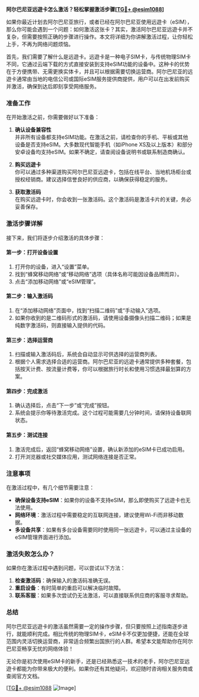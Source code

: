 **阿尔巴尼亚远遊卡怎么激活？轻松掌握激活步骤[[TG💪+ @esim1088](https://t.me/s/esim1088)]**

如果你最近计划去阿尔巴尼亚旅行，或者已经在阿尔巴尼亚使用远遊卡（eSIM），那么你可能会遇到一个问题：如何激活这张卡？其实，激活阿尔巴尼亚远遊卡并不复杂，但需要按照正确的步骤进行操作。本文将详细为你讲解激活过程，让你轻松上手，不再为网络问题烦恼。

首先，我们需要了解什么是远遊卡。远遊卡是一种电子SIM卡，与传统物理SIM卡不同，它通过云端下载的方式直接安装到支持eSIM功能的设备中。这种卡的优势在于方便携带、无需更换实体卡，并且可以根据需要切换运营商。阿尔巴尼亚的远遊卡通常由当地的电信公司或国际eSIM服务提供商提供，用户可以在出发前购买并激活，确保到达后即刻享受网络服务。

### 准备工作

在开始激活之前，你需要做好以下准备：

1. **确认设备兼容性**  
   并非所有设备都支持eSIM功能。在激活之前，请检查你的手机、平板或其他设备是否支持eSIM。大多数现代智能手机（如iPhone XS及以上版本）和部分安卓设备均支持eSIM。如果不确定，请查阅设备说明书或联系制造商确认。

2. **购买远遊卡**  
   你可以通过多种渠道购买阿尔巴尼亚远遊卡，包括在线平台、当地机场柜台或授权经销商。建议选择信誉良好的供应商，以确保获得稳定的服务。

3. **获取激活码**  
   在购买远遊卡时，你会收到一张激活码。这个激活码是激活卡片的关键，务必妥善保存。

### 激活步骤详解

接下来，我们将逐步介绍激活的具体步骤：

#### 第一步：打开设备设置

1. 打开你的设备，进入“设置”菜单。
2. 找到“蜂窝移动网络”或“移动网络”选项（具体名称可能因设备品牌而异）。
3. 点击“添加移动网络”或“eSIM管理”。

#### 第二步：输入激活码

1. 在“添加移动网络”页面中，找到“扫描二维码”或“手动输入”选项。
2. 如果你收到的是二维码形式的激活码，请使用设备摄像头扫描二维码；如果是纯数字激活码，则直接输入提供的代码。

#### 第三步：选择运营商

1. 扫描或输入激活码后，系统会自动显示可供选择的运营商列表。
2. 根据个人需求选择合适的运营商。阿尔巴尼亚的远遊卡通常提供多种套餐，包括按天计费、按流量计费等，你可以根据旅行时长和使用习惯选择最划算的方案。

#### 第四步：完成激活

1. 确认选择后，点击“下一步”或“完成”按钮。
2. 系统会提示你等待激活完成。这个过程可能需要几分钟时间，请保持设备联网状态。

#### 第五步：测试连接

1. 激活完成后，返回“蜂窝移动网络”设置，确认新添加的eSIM卡已成功启用。
2. 打开浏览器或社交媒体应用，测试网络连接是否正常。

### 注意事项

在激活过程中，有几个细节需要注意：

- **确保设备支持eSIM**：如果你的设备不支持eSIM，那么即使购买了远遊卡也无法使用。
- **网络环境**：激活过程中需要稳定的互联网连接，建议使用Wi-Fi而非移动数据。
- **多设备共享**：如果有多台设备需要同时使用同一张远遊卡，可以通过主设备的eSIM管理界面进行添加。

### 激活失败怎么办？

如果你在激活过程中遇到问题，可以尝试以下方法：

1. **检查激活码**：确保输入的激活码准确无误。
2. **重启设备**：有时简单的重启可以解决临时故障。
3. **联系客服**：如果多次尝试仍无法激活，可以直接联系供应商的客服寻求帮助。

### 总结

阿尔巴尼亚远遊卡的激活虽然需要一定的操作步骤，但只要按照上述指南逐步进行，就能顺利完成。相比传统的物理SIM卡，eSIM卡不仅更加便捷，还能在全球范围内灵活切换运营商，非常适合频繁出国旅行的人群。希望本文能帮助你在阿尔巴尼亚畅享无忧的网络体验！

无论你是初次使用eSIM卡的新手，还是已经熟悉这一技术的老手，阿尔巴尼亚远遊卡都能为你带来极大的便利。如果你还有其他疑问，欢迎随时咨询相关服务商或查阅官方文档。

[[TG💪+ @esim1088](https://t.me/s/esim1088) ![Image](https://i.postimg.cc/4NQfJmqS/Snipaste-2025-05-13-00-14-12.png)]
